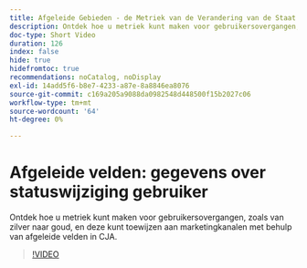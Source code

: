 ```yaml
---
title: Afgeleide Gebieden - de Metriek van de Verandering van de Staat van de Gebruiker
description: Ontdek hoe u metriek kunt maken voor gebruikersovergangen, zoals van zilver naar goud, en deze kunt toewijzen aan marketingkanalen met behulp van afgeleide velden in CJA.
doc-type: Short Video
duration: 126
index: false
hide: true
hidefromtoc: true
recommendations: noCatalog, noDisplay
exl-id: 14add5f6-b8e7-4233-a87e-8a8846ea8076
source-git-commit: c169a205a9088da0982548d448500f15b2027c06
workflow-type: tm+mt
source-wordcount: '64'
ht-degree: 0%

---
```


# Afgeleide velden: gegevens over statuswijziging gebruiker

Ontdek hoe u metriek kunt maken voor gebruikersovergangen, zoals van zilver naar goud, en deze kunt toewijzen aan marketingkanalen met behulp van afgeleide velden in CJA.

<!-- 85_S103_3442450_125_derived-fields-user-state-change-metrics -->
>[!VIDEO](https://video.tv.adobe.com/v/3460039/?learn=on&enablevpops=true&captions=dut)

